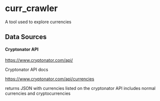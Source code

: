 # curr_crawler

A tool used to explore currencies

## Data Sources

#### Cryptonator API

https://www.cryptonator.com/api/

Cryptonator API docs

https://www.cryptonator.com/api/currencies

returns JSON with currencies listed on the cryptonator API
includes normal currencies and cryptocurrencies 